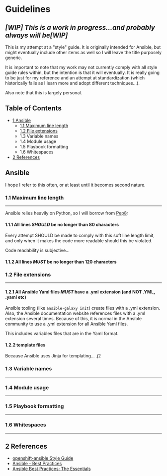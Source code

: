 # Guidelines
## ***[WIP] This is a work in progress...and probably always will be[WIP]***
This is my attempt at a "style" guide.  It is originally intended for Ansible,
but might eventually include other items as well so I will leave the title
purposely generic.

It is important to note that my work may not currently comply with all style
guide rules within, but the intention is that it will eventually.  It is really
going to be just for my reference and an attempt at standardization (which
historically fails as I learn more and adopt different techniques...).

Also note that this is largely personal.

## Table of Contents
* [1 Ansible](#1)
  * [1.1 Maximum line length](#1.1)
  * [1.2 File extensions](#1.2)
  * 1.3 Variable names
  * 1.4 Module usage
  * 1.5 Playbook formatting
  * 1.6 Whitespaces
* [2 References](#2)

## <a name="1"></a>Ansible
I hope I refer to this often, or at least until it becomes second nature.
### <a name="1.1"></a>1.1 Maximum line length
---
Ansible relies heavily on Python, so I will borrow from [Pep8](https://www.python.org/dev/peps/pep-0008/#maximum-line-length):
#### 1.1.1 All lines *SHOULD* be no longer than 80 characters

Every attempt SHOULD be made to comply with this soft line length limit, and only when it makes the code more readable should this be violated.

Code readability is subjective...

#### 1.1.2 All lines *MUST* be no longer than 120 characters

### <a name="1.2"></a>1.2 File extensions
---
#### 1.2.1 All Ansible Yaml files *MUST* have a .yml extension (and NOT .YML, .yaml etc)
Ansible tooling (like `ansible-galaxy init`) create files with a .yml extension. Also, the Ansible documentation website references files with a .yml extension several times. Because of this, it is normal in the Ansible community to use a .yml extension for all Ansible Yaml files.

This includes variables files that are in the Yaml format.

#### 1.2.2 template files
Because Ansible uses Jinja for templating... .j2

### <a name="1.3"></a>1.3 Variable names
---

### <a name="1.4"></a>1.4 Module usage
---

### <a name="1.5"></a>1.5 Playbook formatting
---

### <a name="1.6"></a>1.6 Whitespaces
---

## <a name="2"></a>2 References
* [openshift-ansible Style Guide](https://github.com/openshift/openshift-ansible/blob/master/docs/style_guide.adoc)
* [Ansible - Best Practices](http://docs.ansible.com/ansible/latest/playbooks_best_practices.html)
* [Ansible Best Practices: The Essentials](https://www.ansible.com/blog/ansible-best-practices-essentials)
